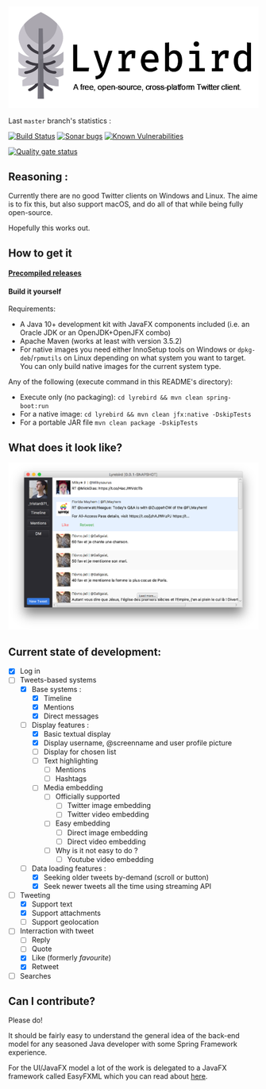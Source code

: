 ![Promo logo](docs/img/promo-logo-png.png)

Last `master` branch's statistics :

[![Build Status](https://jenkins.tristan.moe/job/Lyrebird/job/master/badge/icon)](https://jenkins.tristan.moe/job/Lyrebird/job/master)
[![Sonar bugs](https://sonar.tristan.moe/api/project_badges/measure?project=moe.lyrebird%3Alyrebird&metric=bugs)](https://sonar.tristan.moe/project/issues?id=moe.lyrebird%3Alyrebird&resolved=false&types=BUG)
[![Known Vulnerabilities](https://snyk.io/test/github/tristan971/lyrebird/badge.svg?targetFile=pom.xml)](https://snyk.io/test/github/tristan971/lyrebird?targetFile=pom.xml)

[![Quality gate status](https://sonar.tristan.moe/api/project_badges/quality_gate?project=moe.lyrebird%3Alyrebird)](https://sonar.tristan.moe/dashboard?id=moe.lyrebird%3Alyrebird)

## Reasoning :
Currently there are no good Twitter clients on Windows and Linux.
The aime is to fix this, but also support macOS, and do all of that while being fully open-source.

Hopefully this works out.


## How to get it

#### [Precompiled releases](https://github.com/Tristan971/Lyrebird/releases)

#### Build it yourself

Requirements:
- A Java 10+ development kit with JavaFX components included (i.e. an Oracle JDK or an OpenJDK+OpenJFX combo)
- Apache Maven (works at least with version 3.5.2)
- For native images you need either InnoSetup tools on Windows or ``dpkg-deb``/``rpmutils`` on Linux depending on
what system you want to target. You can only build native images for the current system type.

Any of the following (execute command in this README's directory):
- Execute only (no packaging): ``cd lyrebird && mvn clean spring-boot:run``
- For a native image: ``cd lyrebird && mvn clean jfx:native -DskipTests``
- For a portable JAR file ``mvn clean package -DskipTests``

## What does it look like?
[![Screenshot of current version](docs/img/screenshot.png)](docs/img/screenshot.png)

## Current state of development:

- [x] Log in 
- [ ] Tweets-based systems
    - [x] Base systems :
        - [x] Timeline
        - [x] Mentions
        - [x] Direct messages
    - [ ] Display features :
        - [x] Basic textual display
        - [x] Display username, @screenname and user profile picture
        - [ ] Display for chosen list
        - [ ] Text highlighting
            - [ ] Mentions
            - [ ] Hashtags
        - [ ] Media embedding
            - [ ] Officially supported
                - [ ] Twitter image embedding
                - [ ] Twitter video embedding
            - [ ] Easy embedding
                - [ ] Direct image embedding
                - [ ] Direct video embedding
            - [ ] Why is it not easy to do ?
                - [ ] Youtube video embedding
    - [ ] Data loading features :
        - [x] Seeking older tweets by-demand (scroll or button)
        - [x] Seek newer tweets all the time using streaming API

- [ ] Tweeting
    - [x] Support text
    - [x] Support attachments
    - [ ] Support geolocation
    
- [ ] Interraction with tweet
    - [ ] Reply
    - [ ] Quote
    - [x] Like (formerly _favourite_)
    - [x] Retweet

- [ ] Searches

## Can I contribute?
Please do!

It should be fairly easy to understand the general idea of the back-end model for any
seasoned Java developer with some Spring Framework experience.

For the UI/JavaFX model a lot of the work is delegated to a JavaFX framework called
EasyFXML which you can read about [here](https://github.com/Tristan971/EasyFXML).
